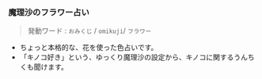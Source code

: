 ### 魔理沙のフラワー占い

> 発動ワード : `おみくじ` / `omikuji`/ `フラワー`

- ちょっと本格的な、花を使った色占いです。
- 「キノコ好き」という、ゆっくり魔理沙の設定から、キノコに関するうんちくも聞けます。